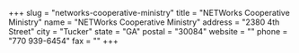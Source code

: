 +++
slug = "networks-cooperative-ministry"
title = "NETWorks Cooperative Ministry"
name = "NETWorks Cooperative Ministry"
address = "2380 4th Street"
city = "Tucker"
state = "GA"
postal = "30084"
website = ""
phone = "770 939-6454"
fax = ""
+++
